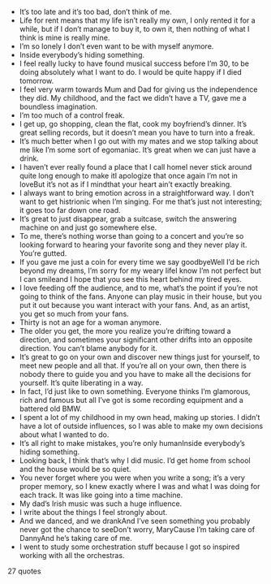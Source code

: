  - It’s too late and it’s too bad, don’t think of me.
 - Life for rent means that my life isn’t really my own, I only rented it for a while, but if I don’t manage to buy it, to own it, then nothing of what I think is mine is really mine.
 - I’m so lonely I don’t even want to be with myself anymore.
 - Inside everybody’s hiding something.
 - I feel really lucky to have found musical success before I’m 30, to be doing absolutely what I want to do. I would be quite happy if I died tomorrow.
 - I feel very warm towards Mum and Dad for giving us the independence they did. My childhood, and the fact we didn’t have a TV, gave me a boundless imagination.
 - I’m too much of a control freak.
 - I get up, go shopping, clean the flat, cook my boyfriend’s dinner. It’s great selling records, but it doesn’t mean you have to turn into a freak.
 - It’s much better when I go out with my mates and we stop talking about me like I’m some sort of egomaniac. It’s great when we can just have a drink.
 - I haven’t ever really found a place that I call homeI never stick around quite long enough to make itI apologize that once again I’m not in loveBut it’s not as if I mindthat your heart ain’t exactly breaking.
 - I always want to bring emotion across in a straightforward way. I don’t want to get histrionic when I’m singing. For me that’s just not interesting; it goes too far down one road.
 - It’s great to just disappear, grab a suitcase, switch the answering machine on and just go somewhere else.
 - To me, there’s nothing worse than going to a concert and you’re so looking forward to hearing your favorite song and they never play it. You’re gutted.
 - If you gave me just a coin for every time we say goodbyeWell I’d be rich beyond my dreams, I’m sorry for my weary lifeI know I’m not perfect but I can smileand I hope that you see this heart behind my tired eyes.
 - I love feeding off the audience, and to me, what’s the point if you’re not going to think of the fans. Anyone can play music in their house, but you put it out because you want interact with your fans. And, as an artist, you get so much from your fans.
 - Thirty is not an age for a woman anymore.
 - The older you get, the more you realize you’re drifting toward a direction, and sometimes your significant other drifts into an opposite direction. You can’t blame anybody for it.
 - It’s great to go on your own and discover new things just for yourself, to meet new people and all that. If you’re all on your own, then there is nobody there to guide you and you have to make all the decisions for yourself. It’s quite liberating in a way.
 - In fact, I’d just like to own something. Everyone thinks I’m glamorous, rich and famous but all I’ve got is some recording equipment and a battered old BMW.
 - I spent a lot of my childhood in my own head, making up stories. I didn’t have a lot of outside influences, so I was able to make my own decisions about what I wanted to do.
 - It’s all right to make mistakes, you’re only humanInside everybody’s hiding something.
 - Looking back, I think that’s why I did music. I’d get home from school and the house would be so quiet.
 - You never forget where you were when you write a song; it’s a very proper memory, so I knew exactly where I was and what I was doing for each track. It was like going into a time machine.
 - My dad’s Irish music was such a huge influence.
 - I write about the things I feel strongly about.
 - And we danced, and we drankAnd I’ve seen something you probably never got the chance to seeDon’t worry, MaryCause I’m taking care of DannyAnd he’s taking care of me.
 - I went to study some orchestration stuff because I got so inspired working with all the orchestras.

27 quotes